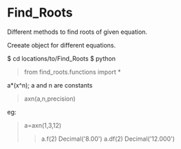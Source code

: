 # Find_Roots
Different methods to find roots of given equation.

Creeate object for different equations.

$ cd locations/to/Find_Roots
$ python
> from find_roots.functions import *

a*(x^n); a and n are constants
> axn(a,n,precision)

eg: 
>a=axn(1,3,12)
>> a.f(2)
Decimal('8.00')
>> a.df(2)
Decimal('12.000')
